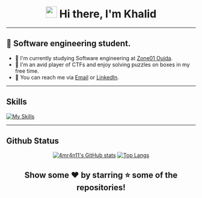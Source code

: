 

<h1 align="center"><img src="https://raw.githubusercontent.com/MartinHeinz/MartinHeinz/master/wave.gif" width="30px" height="30px"> Hi there, I'm Khalid</h1>

---

## :name_badge: Software engineering student.

- :peach: I'm currently studying Software engineering at [Zone01 Oujda](https://www.zone01oujda.ma/).
- :tangerine: I'm an avid player of CTFs and enjoy solving puzzles on boxes in my free time.
- :watermelon: You can reach me via [Email] or [LinkedIn].

---

## Skills

[![My Skills](https://skillicons.dev/icons?i=c,go,html,css,,git,,linux,bash)](https://skillicons.dev)


---

## Github Status

<div align="center">

[![4mr4n11's GitHub stats](https://github-readme-stats.vercel.app/api?username=mlbahja&show_icons=true&theme=dark)](https://github.com/anuraghazra/github-readme-stats)
[![Top Langs](https://github-readme-stats.vercel.app/api/top-langs/?username=mlbahja&layout=donut&theme=dark)](https://github.com/anuraghazra/github-readme-stats)
</div>

<div align="center">

## Show some ❤️ by starring ⭐ some of the repositories!
[Linkedin]: https://www.linkedin.com/in/4mr4n11/
[Email]: mailto:amraniikhalid0606@gmail.com
